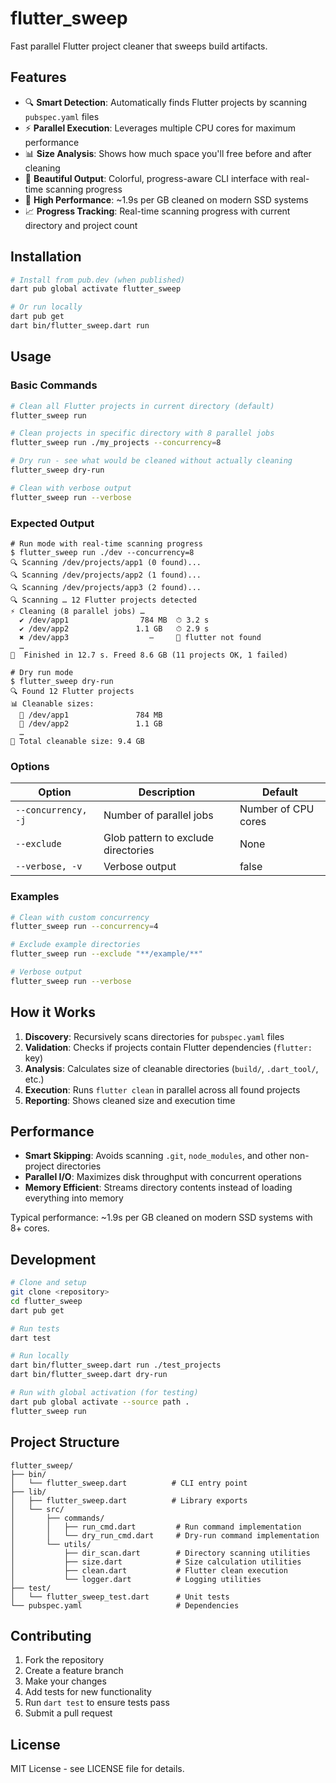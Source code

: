 # flutter_sweep

Fast parallel Flutter project cleaner that sweeps build artifacts.

## Features

- 🔍 **Smart Detection**: Automatically finds Flutter projects by scanning `pubspec.yaml` files
- ⚡ **Parallel Execution**: Leverages multiple CPU cores for maximum performance  
- 📊 **Size Analysis**: Shows how much space you'll free before and after cleaning
- 🎨 **Beautiful Output**: Colorful, progress-aware CLI interface with real-time scanning progress
- 🚀 **High Performance**: ~1.9s per GB cleaned on modern SSD systems
- 📈 **Progress Tracking**: Real-time scanning progress with current directory and project count

## Installation

```bash
# Install from pub.dev (when published)
dart pub global activate flutter_sweep

# Or run locally
dart pub get
dart bin/flutter_sweep.dart run
```

## Usage

### Basic Commands

```bash
# Clean all Flutter projects in current directory (default)
flutter_sweep run

# Clean projects in specific directory with 8 parallel jobs  
flutter_sweep run ./my_projects --concurrency=8

# Dry run - see what would be cleaned without actually cleaning
flutter_sweep dry-run

# Clean with verbose output
flutter_sweep run --verbose
```

### Expected Output

```console
# Run mode with real-time scanning progress
$ flutter_sweep run ./dev --concurrency=8
🔍 Scanning /dev/projects/app1 (0 found)...
🔍 Scanning /dev/projects/app2 (1 found)...
🔍 Scanning /dev/projects/app3 (2 found)...
🔍 Scanning … 12 Flutter projects detected
⚡ Cleaning (8 parallel jobs) …
  ✔ /dev/app1                784 MB  ⏱ 3.2 s
  ✔ /dev/app2               1.1 GB   ⏱ 2.9 s
  ✖ /dev/app3                  —     🚫 flutter not found
  …
🧹  Finished in 12.7 s. Freed 8.6 GB (11 projects OK, 1 failed)

# Dry run mode
$ flutter_sweep dry-run
🔍 Found 12 Flutter projects
📊 Cleanable sizes:
  📁 /dev/app1               784 MB
  📁 /dev/app2               1.1 GB
  …
💾 Total cleanable size: 9.4 GB
```

### Options

| Option | Description | Default |
|--------|-------------|---------|
| `--concurrency, -j` | Number of parallel jobs | Number of CPU cores |
| `--exclude` | Glob pattern to exclude directories | None |
| `--verbose, -v` | Verbose output | false |

### Examples

```bash
# Clean with custom concurrency
flutter_sweep run --concurrency=4

# Exclude example directories  
flutter_sweep run --exclude "**/example/**"

# Verbose output
flutter_sweep run --verbose
```

## How it Works

1. **Discovery**: Recursively scans directories for `pubspec.yaml` files
2. **Validation**: Checks if projects contain Flutter dependencies (`flutter:` key)
3. **Analysis**: Calculates size of cleanable directories (`build/`, `.dart_tool/`, etc.)
4. **Execution**: Runs `flutter clean` in parallel across all found projects
5. **Reporting**: Shows cleaned size and execution time

## Performance

- **Smart Skipping**: Avoids scanning `.git`, `node_modules`, and other non-project directories
- **Parallel I/O**: Maximizes disk throughput with concurrent operations  
- **Memory Efficient**: Streams directory contents instead of loading everything into memory

Typical performance: ~1.9s per GB cleaned on modern SSD systems with 8+ cores.

## Development

```bash
# Clone and setup
git clone <repository>
cd flutter_sweep
dart pub get

# Run tests
dart test

# Run locally
dart bin/flutter_sweep.dart run ./test_projects
dart bin/flutter_sweep.dart dry-run

# Run with global activation (for testing)
dart pub global activate --source path .
flutter_sweep run
```

## Project Structure

```
flutter_sweep/
├── bin/
│   └── flutter_sweep.dart          # CLI entry point
├── lib/
│   ├── flutter_sweep.dart          # Library exports
│   └── src/
│       ├── commands/
│       │   ├── run_cmd.dart         # Run command implementation
│       │   └── dry_run_cmd.dart     # Dry-run command implementation
│       └── utils/
│           ├── dir_scan.dart        # Directory scanning utilities
│           ├── size.dart            # Size calculation utilities
│           ├── clean.dart           # Flutter clean execution
│           └── logger.dart          # Logging utilities
├── test/
│   └── flutter_sweep_test.dart      # Unit tests
└── pubspec.yaml                     # Dependencies
```

## Contributing

1. Fork the repository
2. Create a feature branch
3. Make your changes
4. Add tests for new functionality
5. Run `dart test` to ensure tests pass
6. Submit a pull request

## License

MIT License - see LICENSE file for details.
